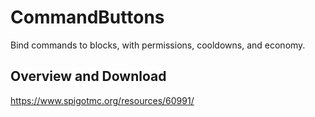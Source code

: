 # CommandButtons
Bind commands to blocks, with permissions, cooldowns, and economy.

## Overview and Download
https://www.spigotmc.org/resources/60991/

